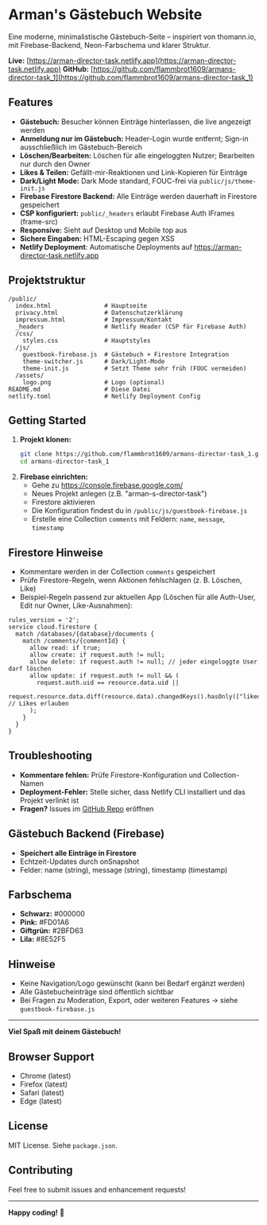 # Arman's Gästebuch Website

Eine moderne, minimalistische Gästebuch-Seite – inspiriert von thomann.io, mit Firebase-Backend, Neon-Farbschema und klarer Struktur.

**Live:** [https://arman-director-task.netlify.app](https://arman-director-task.netlify.app)
**GitHub:** [https://github.com/flammbrot1609/armans-director-task_1](https://github.com/flammbrot1609/armans-director-task_1)

## Features

- **Gästebuch:** Besucher können Einträge hinterlassen, die live angezeigt werden
- **Anmeldung nur im Gästebuch:** Header-Login wurde entfernt; Sign-in ausschließlich im Gästebuch-Bereich
- **Löschen/Bearbeiten:** Löschen für alle eingeloggten Nutzer; Bearbeiten nur durch den Owner
- **Likes & Teilen:** Gefällt-mir-Reaktionen und Link-Kopieren für Einträge
- **Dark/Light Mode:** Dark Mode standard, FOUC-frei via `public/js/theme-init.js`
- **Firebase Firestore Backend:** Alle Einträge werden dauerhaft in Firestore gespeichert
- **CSP konfiguriert:** `public/_headers` erlaubt Firebase Auth IFrames (frame-src)
- **Responsive:** Sieht auf Desktop und Mobile top aus
- **Sichere Eingaben:** HTML-Escaping gegen XSS
- **Netlify Deployment**: Automatische Deployments auf https://arman-director-task.netlify.app

## Projektstruktur

```
/public/
  index.html               # Hauptseite
  privacy.html             # Datenschutzerklärung
  impressum.html           # Impressum/Kontakt
  _headers                 # Netlify Header (CSP für Firebase Auth)
  /css/
    styles.css             # Hauptstyles
  /js/
    guestbook-firebase.js  # Gästebuch + Firestore Integration
    theme-switcher.js      # Dark/Light-Mode
    theme-init.js          # Setzt Theme sehr früh (FOUC vermeiden)
  /assets/
    logo.png               # Logo (optional)
README.md                  # Diese Datei
netlify.toml               # Netlify Deployment Config
```

## Getting Started

1. **Projekt klonen:**
   ```bash
   git clone https://github.com/flammbrot1609/armans-director-task_1.git
   cd armans-director-task_1
   ```
2. **Firebase einrichten:**
   - Gehe zu https://console.firebase.google.com/
   - Neues Projekt anlegen (z.B. "arman-s-director-task")
   - Firestore aktivieren
   - Die Konfiguration findest du in `/public/js/guestbook-firebase.js`
   - Erstelle eine Collection `comments` mit Feldern: `name`, `message`, `timestamp`

## Firestore Hinweise
- Kommentare werden in der Collection `comments` gespeichert
- Prüfe Firestore-Regeln, wenn Aktionen fehlschlagen (z. B. Löschen, Like)
- Beispiel-Regeln passend zur aktuellen App (Löschen für alle Auth-User, Edit nur Owner, Like-Ausnahmen):

```rules
rules_version = '2';
service cloud.firestore {
  match /databases/{database}/documents {
    match /comments/{commentId} {
      allow read: if true;
      allow create: if request.auth != null;
      allow delete: if request.auth != null; // jeder eingeloggte User darf löschen
      allow update: if request.auth != null && (
        request.auth.uid == resource.data.uid ||
        request.resource.data.diff(resource.data).changedKeys().hasOnly(["likedBy"]) // Likes erlauben
      );
    }
  }
}
```

## Troubleshooting
- **Kommentare fehlen:** Prüfe Firestore-Konfiguration und Collection-Namen
- **Deployment-Fehler:** Stelle sicher, dass Netlify CLI installiert und das Projekt verlinkt ist
- **Fragen?** Issues im [GitHub Repo](https://github.com/flammbrot1609/armans-director-task_1/issues) eröffnen

## Gästebuch Backend (Firebase)
- **Speichert alle Einträge in Firestore**
- Echtzeit-Updates durch onSnapshot
- Felder: name (string), message (string), timestamp (timestamp)

## Farbschema
- **Schwarz:** #000000
- **Pink:** #FD01A6
- **Giftgrün:** #2BFD63
- **Lila:** #8E52F5

## Hinweise
- Keine Navigation/Logo gewünscht (kann bei Bedarf ergänzt werden)
- Alle Gästebucheinträge sind öffentlich sichtbar
- Bei Fragen zu Moderation, Export, oder weiteren Features → siehe `guestbook-firebase.js`

---

**Viel Spaß mit deinem Gästebuch!**

## Browser Support

- Chrome (latest)
- Firefox (latest)
- Safari (latest)
- Edge (latest)

## License

MIT License. Siehe `package.json`.

## Contributing

Feel free to submit issues and enhancement requests!

---

**Happy coding!** 🚀
